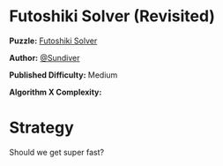 # Futoshiki Solver (Revisited)

__Puzzle:__ [Futoshiki Solver](https://www.codingame.com/training/medium/futoshiki-solver)

__Author:__ [@Sundiver](https://www.codingame.com/profile/a4d5c1786311a05772d1b2f5dadac78e6102203)

__Published Difficulty:__ Medium

__Algorithm X Complexity:__

# Strategy

Should we get super fast?
